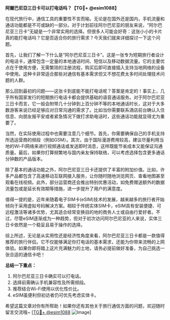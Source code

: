 **阿爾巴尼亞三日卡可以打电话吗？【TG💪+ @esim1088】**

在现代旅行中，通信工具的重要性不言而喻。无论是在国外还是国内，手机流量和通话功能都是不可或缺的一部分。对于计划前往阿尔巴尼亚的朋友来说，“阿尔巴尼亚三日卡”无疑是一个非常实用的选择。但很多人可能会好奇：这张小小的卡片真的能打电话吗？它是否适合你的旅行需求？今天我们就来详细探讨一下这个问题。

首先，让我们了解一下什么是“阿尔巴尼亚三日卡”。这是一张专为短期旅行者设计的电话卡，通常包含一定量的本地通话时间、短信以及移动数据流量。它的主要优点在于使用方便，无需繁琐的注册流程，购买后即可直接插入支持当地网络的设备中使用。这种卡非常适合那些对通信有基本需求但又不想花费太多时间处理技术问题的人群。

那么回到最初的问题——这张卡到底能不能打电话呢？答案是肯定的！事实上，几乎所有国家发行的短期旅行电话卡都会提供基础的语音通话服务。对于阿尔巴尼亚三日卡而言，它一般会附带几十分钟到上百分钟不等的本地通话时长，这对于大多数游客来说已经足够应对日常沟通的需求了。比如当你需要联系酒店前台确认入住信息、向朋友报平安或者紧急情况下拨打求助电话时，这些通话功能就显得尤为重要了。

当然，在实际使用过程中也需要注意几个细节。首先，你需要确保自己的手机支持所选运营商的频段（例如GSM）。其次，由于国际漫游费用较高，建议尽量利用当地的Wi-Fi网络来进行视频通话或发送即时消息，这样既能节省成本又能保证沟通质量。最后，如果你打算频繁地与国内亲友保持联络，可以考虑选择包含更多通话分钟数的产品版本。

除了基本的通话功能之外，阿尔巴尼亚三日卡还提供了丰富的附加价值。比如，许多产品都包含了高速移动互联网接入服务，让你随时随地浏览网页、查看地图甚至观看在线视频。此外，部分运营商还会推出特别优惠活动，如免费赠送额外的数据流量包或是延长有效期等措施，进一步提升了用户的满意度。

值得一提的是，近年来随着电子SIM卡(eSIM)技术的发展，越来越多的旅行者开始倾向于采用虚拟号码解决方案。相较于传统实体SIM卡，eSIM具有安装便捷、可远程激活等诸多优势，尤其适合经常变换目的地的商务人士或自由行爱好者。不过，尽管eSIM逐渐成为一种趋势，但对于初次访问阿尔巴尼亚的人来说，实体三日卡依然是一个稳妥且易于操作的选择。

综上所述，无论是从实用性还是经济性角度来看，阿尔巴尼亚三日卡都是一款值得推荐的旅行伴侣。它不仅能够满足你打电话的基本需求，还能为你带来流畅的上网体验。如果你即将踏上这片充满魅力的土地，请务必提前做好准备，为自己挑选一张合适的通信卡吧！

**总结一下重点：**
1. 阿尔巴尼亚三日卡确实可以打电话。
2. 选择前需确认手机兼容性及所需频段。
3. 推荐结合Wi-Fi使用以优化性价比。
4. eSIM虽便利但初访者仍可优先考虑实体卡。

希望这篇文章对你有所帮助！如果你还有其他关于旅行通信方面的问题，欢迎随时留言交流哦~ [[TG💪+ @esim1088](https://t.me/s/esim1088) ![Image](https://i.postimg.cc/4NQfJmqS/Snipaste-2025-05-13-00-14-12.png)]